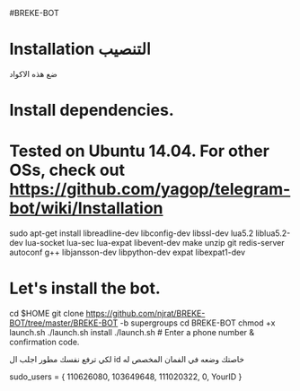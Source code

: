 #BREKE-BOT
# Installation التنصيب
ضع هذه الاكواد
# Install dependencies.
# Tested on Ubuntu 14.04. For other OSs, check out https://github.com/yagop/telegram-bot/wiki/Installation
sudo apt-get install libreadline-dev libconfig-dev libssl-dev lua5.2 liblua5.2-dev lua-socket lua-sec lua-expat libevent-dev make unzip git redis-server autoconf g++ libjansson-dev libpython-dev expat libexpat1-dev

# Let's install the bot.
cd $HOME
git clone https://github.com/njrat/BREKE-BOT/tree/master/BREKE-BOT -b supergroups
cd BREKE-BOT
chmod +x launch.sh
./launch.sh install
./launch.sh # Enter a phone number & confirmation code.


لكي ترفع نفسك مطور اجلب ال id خاصتك وضعه في الفمان المخصص له

  sudo_users = {
    110626080,
    103649648,
    111020322,
    0,
    YourID
  }
